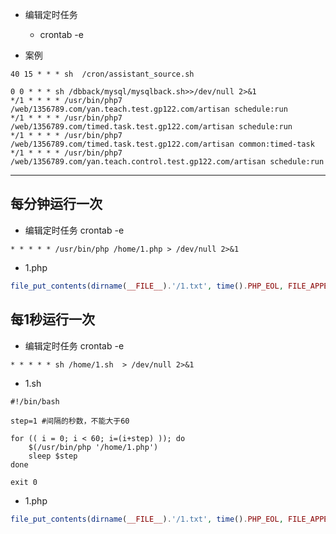 - 编辑定时任务
  * crontab -e

 
- 案例
```
40 15 * * * sh  /cron/assistant_source.sh

0 0 * * * sh /dbback/mysql/mysqlback.sh>>/dev/null 2>&1
*/1 * * * * /usr/bin/php7 /web/1356789.com/yan.teach.test.gp122.com/artisan schedule:run
*/1 * * * * /usr/bin/php7 /web/1356789.com/timed.task.test.gp122.com/artisan schedule:run
*/1 * * * * /usr/bin/php7 /web/1356789.com/timed.task.test.gp122.com/artisan common:timed-task
*/1 * * * * /usr/bin/php7 /web/1356789.com/yan.teach.control.test.gp122.com/artisan schedule:run

```

----

## 每分钟运行一次
- 编辑定时任务 crontab -e
```
* * * * * /usr/bin/php /home/1.php > /dev/null 2>&1
```

- 1.php
```php
file_put_contents(dirname(__FILE__).'/1.txt', time().PHP_EOL, FILE_APPEND);
```

## 每1秒运行一次
- 编辑定时任务 crontab -e
```
* * * * * sh /home/1.sh  > /dev/null 2>&1
```

- 1.sh
```shell
#!/bin/bash

step=1 #间隔的秒数，不能大于60

for (( i = 0; i < 60; i=(i+step) )); do
    $(/usr/bin/php '/home/1.php')
    sleep $step
done

exit 0
```

- 1.php
```php
file_put_contents(dirname(__FILE__).'/1.txt', time().PHP_EOL, FILE_APPEND);
```
